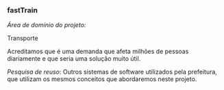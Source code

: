 ### fastTrain




*Área de domínio do projeto:*

Transporte
 
Acreditamos que é uma demanda que afeta milhões de pessoas diariamente e que seria uma solução muito útil.

*Pesquisa de reuso*: Outros sistemas de software utilizados pela prefeitura, que utilizam os mesmos conceitos que abordaremos neste projeto.
